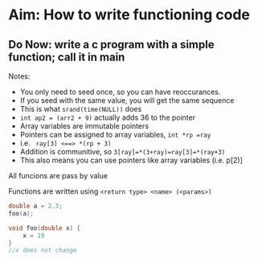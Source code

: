 # Aim: How to write functioning code

## Do Now: write a c program with a simple function; call it in main

Notes:
* You only need to seed once, so you can have reoccurances.
* If you seed with the same value, you will get the same sequence
* This is what `srand(time(NULL))` does
* `int ap2 = (arr2 + 9)` actually adds 36 to the pointer
* Array variables are immutable pointers
* Pointers can be assigned to array variables, `int *rp =ray`
* i.e. ` ray[3] <==> *(rp + 3)`
* Addition is communitive, so `3[ray]=*(3+ray)=ray[3]=*(ray+3)`
* This also means you can use pointers like array variables (i.e. p[2)]


All funcions are pass by value

Functions are written using `<return type> <name> (<params>)`

```c
double a = 2.3;
foo(a);

void foo(double x) {
    x = 19
}
//x does not change
```

